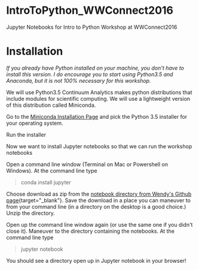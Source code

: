 # IntroToPython_WWConnect2016

Jupyter Notebooks for Intro to Python Workshop at WWConnect2016

Installation
============


*If you already have Python installed on your machine, you don't have to install this version. I do encourage you to start using Python3.5 and Anaconda, but it is not 100% necessary for this workshop.*

We will use Python3.5
Continuum Analytics makes python distributions that include modules for scientific computing. We will use a lightweight version of this distribution called Miniconda.

Go to the [Miniconda Installation Page](http://conda.pydata.org/miniconda.html) and pick the Python 3.5 installer for your operating system. 

Run the installer

Now we want to install Jupyter notebooks so that we can run the workshop notebooks

Open a command line window (Terminal on Mac or Powershell on Windows). At the command line type

> conda install jupyter

Choose download as zip from the [notebook directory from Wendy's Github page](https://github.com/wgrus/IntroToPython_WWConnect2016){target="_blank"}. Save the download in a place you can maneuver to from your command line (in a directory on the desktop is a good choice.) Unzip the directory.

Open up the command line window again (or use the same one if you didn't close it). Maneuver to the directory containing the notebooks. At the command line type

> jupyter notebook

You should see a directory open up in Jupyter notebook in your browser!
